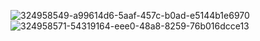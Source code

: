 ![324958549-a99614d6-5aaf-457c-b0ad-e5144b1e6970](https://github.com/sayanbiswas0408/Portfolio/assets/96792157/1f753a2b-e7a1-4566-9de5-5042c2c9dd3e)
![324958571-54319164-eee0-48a8-8259-76b016dcce13](https://github.com/sayanbiswas0408/Portfolio/assets/96792157/bcad4c25-d01e-467a-8eec-e6e5d19ab3d5)
